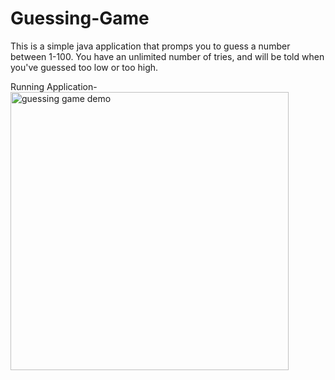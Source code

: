 # Guessing-Game
This is a simple java application that promps you to guess a number between 1-100. 
You have an unlimited number of tries, and will be told when you've guessed too low or too high.

Running Application-
<img width="445" alt="guessing game demo" src="https://user-images.githubusercontent.com/26355832/38755463-06c6dd22-3f23-11e8-90ac-45a088708d15.png">
